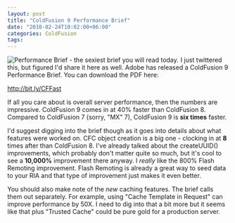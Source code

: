 ```yaml
---
layout: post
title: "ColdFusion 9 Performance Brief"
date: "2010-02-24T10:02:00+06:00"
categories: ColdFusion 
tags: 
---
```


<img src="https://static.raymondcamden.com/images/cfjedi/pbp1.png" title="Performance Brief - the sexiest brief you will read today." style="float:left;margin-right:5px" />I just twittered this, but figured I'd share it here as well. Adobe has released a ColdFusion 9 Performance Brief. You can download the PDF here:

<a href="http://bit.ly/CFFast">http://bit.ly/CFFast</a>

If all you care about is overall server performance, then the numbers are impressive. ColdFusion 9 comes in at 40% faster than ColdFusion 8. Compared to ColdFusion 7 (sorry, "MX" 7), ColdFusion 9 is <b>six times</b> faster. 

I'd suggest digging into the brief though as it goes into details about what features were worked on. CFC object creation is a big one - clocking in at <b>8</b> times after than ColdFusion 8. I've already talked about the createUUID() improvements, which probably don't matter quite so much, but it's cool to see a <b>10,000%</b> improvement there anyway. I <i>really</i> like the 800% Flash Remoting improvement. Flash Remoting is already a great way to seed data to your RIA and that type of improvement just makes it even better.

You should also make note of the <i>new</i> caching features. The brief calls them out separately. For example, using "Cache Template in Request" can improve performance by 50X. I need to dig into that a bit more but it seems like that plus "Trusted Cache" could be pure gold for a production server. 
<br clear="all">